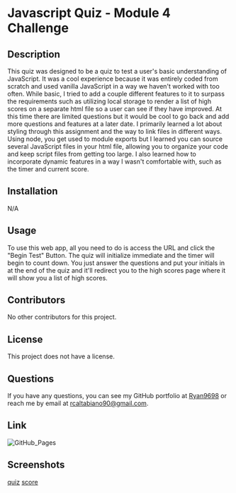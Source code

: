 # Javascript Quiz - Module 4 Challenge

## Description

This quiz was designed to be a quiz to test a user's basic understanding of JavaScript. It was a cool experience because it was entirely coded from scratch and used vanilla JavaScript in a way we haven't worked with too often. While basic, I tried to add a couple different features to it to surpass the requirements such as utilizing local storage to render a list of high scores on a separate html file so a user can see if they have improved. At this time there are limited questions but it would be cool to go back and add more questions and features at a later date. I primarily learned a lot about styling through this assignment and the way to link files in different ways. Using node, you get used to module exports but I learned you can source several JavaScript files in your html file, allowing you to organize your code and keep script files from getting too large. I also learned how to incorporate dynamic features in a way I wasn't comfortable with, such as the timer and current score.

## Installation

N/A

## Usage

To use this web app, all you need to do is access the URL and click the "Begin Test" Button. The quiz will initialize immediate and the timer will begin to count down. You just answer the questions and put your initials in at the end of the quiz and it'll redirect you to the high scores page where it will show you a list of high scores.

## Contributors

No other contributors for this project.

## License

This project does not have a license.

## Questions

If you have any questions, you can see my GitHub portfolio at [Ryan9698](https://github.com/Ryan9698) or reach me by email at rcaltabiano90@gmail.com.

## Link

![GitHub_Pages](https://ryan9698.github.io/javascriptquiz-mod4/)

## Screenshots

[quiz](/assets/quiz.png)
[score](/assets/score.png)
